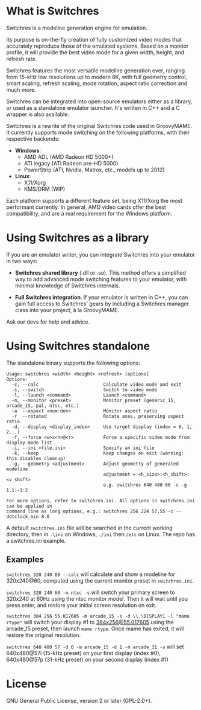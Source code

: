 # What is Switchres
Switchres is a modeline generation engine for emulation.

Its purpose is on-the-fly creation of fully customized video modes that accurately reproduce those of the emulated systems. Based on a monitor profile, it will provide the best video mode for a given width, height, and refresh rate.

Switchres features the most versatile modeline generation ever, ranging from 15-kHz low resolutions up to modern 8K, with full geometry control, smart scaling, refresh scaling, mode rotation, aspect ratio correction and much more.

Switchres can be integrated into open-source emulators either as a library, or used as a standalone emulator launcher. It's written in C++ and a C wrapper is also available.

Switchres is a rewrite of the original Switchres code used in GroovyMAME. It currently supports mode switching on the following platforms, with their respective backends:
  - **Windows**:
    - AMD ADL (AMD Radeon HD 5000+)
    - ATI legacy (ATI Radeon pre-HD 5000)
    - PowerStrip (ATI, Nvidia, Matrox, etc., models up to 2012)
  - **Linux**:
    - X11/Xorg
    - KMS/DRM (WIP)

Each platform supports a different feature set, being X11/Xorg the most performant currently. In general, AMD video cards offer the best compatibility, and are a real requirement for the Windows platform.

# Using Switchres as a library
If you are an emulator writer, you can integrate Switchres into your emulator in two ways:

- **Switchres shared library** (.dll or .so). This method offers a simplified way to add advanced mode switching features to your emulator, with minimal knowledge of Switchres internals.

- **Full Switchres integration**. If your emulator is written in C++, you can gain full access to Switchres' gears by including a Switchres manager class into your project, à la GroovyMAME.

Ask our devs for help and advice.

# Using Switchres standalone
The standalone binary supports the following options:
```
Usage: switchres <width> <height> <refresh> [options]
Options:
  -c, --calc                        Calculate video mode and exit
  -s, --switch                      Switch to video mode
  -l, --launch <command>            Launch <command>
  -m, --monitor <preset>            Monitor preset (generic_15, arcade_15, pal, ntsc, etc.)
  -a  --aspect <num:den>            Monitor aspect ratio
  -r  --rotated                     Rotate axes, preserving aspect ratio
  -d, --display <display_index>     Use target display (index = 0, 1, 2...)
  -f, --force <w>x<h>@<r>           Force a specific video mode from display mode list
  -i, --ini <file.ini>              Specify an ini file
  -k, --keep                        Keep changes on exit (warning: this disables cleanup)
  -g, --geometry <adjustment>       Adjust geometry of generated modeline
                                    adjustment = <h_size>:<h_shift>:<v_shift>
                                    e.g. switchres 640 480 60 -c -g 1.1:-1:2

For more options, refer to switchres.ini. All options in switchres.ini can be applied in
command line as long options, e.g.: switchres 256 224 57.55 -c --dotclock_min 8.0
```

A default `switchres.ini` file will be searched in the current working directory, then in `.\ini` on Windows, `./ini` then `/etc` on Linux. The repo has a switchres.ini example.

## Examples
`switchres 320 240 60 --calc` will calculate and show a modeline for 320x240@60, computed using the current monitor preset in `switchres.ini`.

`switchres 320 240 60 -m ntsc -s` will switch your primary screen to 320x240 at 60Hz using the ntsc monitor model. Then it will wait until you press enter, and restore your initial screen resolution on exit.

`switchres 384 256 55.017605 -m arcade_15 -s -d \\.\DISPLAY1 -l "mame rtype"` will switch your display #1 to 384x256@55.017605 using the arcade_15 preset, then launch ``mame rtype``. Once mame has exited, it will restore the original resolution.

`switchres 640 480 57 -d 0 -m arcade_15 -d 1 -m arcade_31 -s` will set 640x480@57i (15-kHz preset) on your first display (index #0), 640x480@57p (31-kHz preset) on your second display (index #1)

# License
GNU General Public License, version 2 or later (GPL-2.0+).

